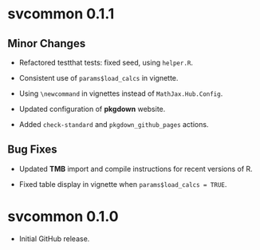 # svcommon 0.1.1

## Minor Changes

- Refactored testthat tests: fixed seed, using `helper.R`.

- Consistent use of `params$load_calcs` in vignette.

- Using `\newcommand` in vignettes instead of `MathJax.Hub.Config`.

- Updated configuration of **pkgdown** website.

- Added `check-standard` and `pkgdown_github_pages` actions.


## Bug Fixes

- Updated **TMB** import and compile instructions for recent versions of R.

- Fixed table display in vignette when `params$load_calcs = TRUE`.


# svcommon 0.1.0

- Initial GitHub release.
